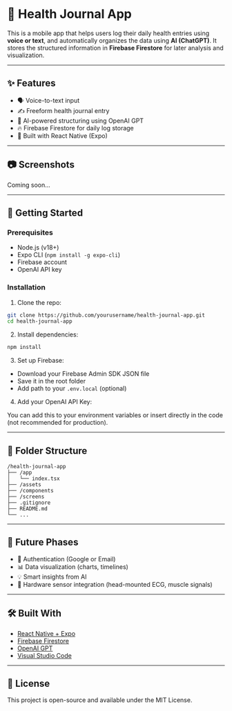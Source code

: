 # 🧠 Health Journal App

This is a mobile app that helps users log their daily health entries using **voice or text**, and automatically organizes the data using **AI (ChatGPT)**. It stores the structured information in **Firebase Firestore** for later analysis and visualization.

---

## ✨ Features

- 🗣️ Voice-to-text input
- ✍️ Freeform health journal entry
- 🤖 AI-powered structuring using OpenAI GPT
- 🔥 Firebase Firestore for daily log storage
- 📱 Built with React Native (Expo)

---

## 📷 Screenshots

Coming soon...

---

## 🚀 Getting Started

### Prerequisites

- Node.js (v18+)
- Expo CLI (`npm install -g expo-cli`)
- Firebase account
- OpenAI API key

### Installation

1. Clone the repo:

```bash
git clone https://github.com/yourusername/health-journal-app.git
cd health-journal-app
```

2. Install dependencies:

```bash
npm install
```

3. Set up Firebase:

- Download your Firebase Admin SDK JSON file
- Save it in the root folder
- Add path to your `.env.local` (optional)

4. Add your OpenAI API Key:

You can add this to your environment variables or insert directly in the code (not recommended for production).

---

## 📂 Folder Structure

```
/health-journal-app
├── /app
│   └── index.tsx
├── /assets
├── /components
├── /screens
├── .gitignore
├── README.md
└── ...
```

---

## 🧠 Future Phases

- 🔐 Authentication (Google or Email)
- 📊 Data visualization (charts, timelines)
- 💡 Smart insights from AI
- 🧲 Hardware sensor integration (head-mounted ECG, muscle signals)

---

## 🛠️ Built With

- [React Native + Expo](https://reactnative.dev/)
- [Firebase Firestore](https://firebase.google.com/)
- [OpenAI GPT](https://platform.openai.com/)
- [Visual Studio Code](https://code.visualstudio.com/)

---

## 📄 License

This project is open-source and available under the MIT License.